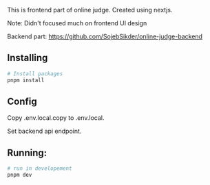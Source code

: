 This is frontend part of online judge. Created using nextjs.

Note: Didn't focused much on frontend UI design

Backend part: https://github.com/SojebSikder/online-judge-backend

## Installing

```bash
# Install packages
pnpm install
```

## Config

Copy .env.local.copy to .env.local. 

Set backend api endpoint.

## Running:

```bash
# run in developement
pnpm dev
```
